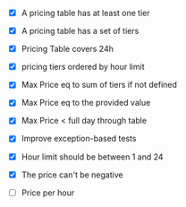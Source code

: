 - [x] A pricing table has at least one tier
- [x] A pricing table has a set of tiers
- [x] Pricing Table covers 24h
- [x] pricing tiers ordered by hour limit
- [x] Max Price eq to sum of tiers if not defined
- [x] Max Price eq to the provided value
- [x] Max Price < full day through table

- [x] Improve exception-based tests
- [x] Hour limit should be between 1 and 24
- [x] The price can't be negative


- [ ] Price per hour
